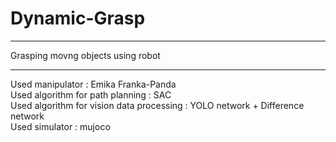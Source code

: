 # Dynamic-Grasp
-------------
Grasping movng objects using robot


------

Used manipulator : Emika Franka-Panda  
Used algorithm for path planning : SAC  
Used algorithm for vision data processing : YOLO network + Difference network  
Used simulator : mujoco  

